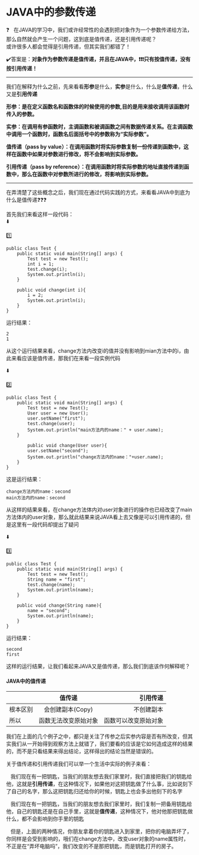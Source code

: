 # JAVA中的参数传递
:question:&nbsp;&nbsp;&nbsp;在JAVA的学习中，我们或许经常性的会遇到把对象作为一个参数传递给方法，那么自然就会产生一个问题，这到底是值传递，还是引用传递呢？</br>
或许很多人都会觉得是引用传递，但其实我们都错了！

:heavy_check_mark:答案是：**对象作为参数传递是值传递，并且在JAVA中，:heavy_exclamation_mark::heavy_exclamation_mark::heavy_exclamation_mark:只有按值传递，没有按引用传递！**

-----
我们在解释为什么之前，先来看看**形参**是什么，**实参**是什么，什么是**值传递**，什么又是**引用传递**

**形参：是在定义函数名和函数体的时候使用的参数,目的是用来接收调用该函数时传入的参数。**

**实参：在调用有参函数时，主调函数和被调函数之间有数据传递关系。在主调函数中调用一个函数时，函数名后面括号中的参数称为“实际参数”。**

**值传递（pass by value）：在调用函数时将实际参数复制一份传递到函数中，这样在函数中如果对参数进行修改，将不会影响到实际参数。**

**引用传递（pass by reference）：在调用函数时将实际参数的地址直接传递到函数中，那么在函数中对参数所进行的修改，将影响到实际参数。**

------

在弄清楚了这些概念之后，我们现在通过代码实践的方式，来看看JAVA中到底为什么是值传递:question::question::question:

首先我们来看这样一段代码：</br>
:arrow_down:</br>

:one:
```
public class Test {
    public static void main(String[] args) {
        Test test = new Test();
        int i = 1;
        test.change(i);
        System.out.println(i);
    }

    public void change(int i){
        i = 2;
        System.out.println(i);
    }
}
```
运行结果：
```
2
1
```

从这个运行结果来看，change方法内改变i的值并没有影响到mian方法中的i，由此来看应该是值传递，那我们在来看一段实例代码</br>

:arrow_down:</br>

:two:
```
public class Test {
    public static void main(String[] args) {
        Test test = new Test();
        User user = new User();
        user.setName("first");
        test.change(user);
        System.out.println("main方法内的name：" + user.name);
    }

        public void change(User user){
        user.setName("second");
        System.out.println("change方法内的name："+user.name);
    }
}
```

这是运行结果：
```
change方法内的name：second
main方法内的name：second
```
从这样的结果来看，在change方法体内对user对象进行的操作也已经改变了main方法体内的user对象，那么就此结果来说JAVA看上去又像是可以引用传递的，但是这里有一段代码却提出了疑问</br>

:arrow_down:</br>

:three:
```
public class Test {
    public static void main(String[] args) {
        Test test = new Test();
        String name = "first";
        test.change(name);
        System.out.println(name);
    }

    public void change(String name){
        name = "second";
        System.out.println(name);
    }
}
```
运行结果：
```
second
first
```
这样的运行结果，让我们看起来JAVA又是值传递，那么我们到底该作何解释呢？

#### JAVA中的值传递
 &nbsp;|值传递|引用传递
---|:--:|---:
根本区别|会创建副本(Copy)|不创建副本
所以|函数无法改变原始对象|函数可以改变原始对象

我们在上面的几个例子之中，都只是关注了传参之后实参内容是否有所改变，但其实我们从一开始得到观察方法上就错了，我们要看的应该是它如何造成这样的结果的，而不是只看结果来得出结论，这样得出的结论当然是错误的。

关于值传递和引用传递我们可以举一个生活中实际的例子来看：

&nbsp;&nbsp;&nbsp;我们现在有一把钥匙，当我们的朋友想去我们家里时，我们直接把我们的钥匙给他，这就是**引用传递**，在这种情况下，如果他对这把钥匙做了什么事，比如说刻下了自己的名字，那么这把钥匙归还给你的时候，钥匙上也会多出他刻下的名字

&nbsp;&nbsp;&nbsp;我们现在有一把钥匙，当我们的朋友想去我们家里时，我们复制一把备用钥匙给他，自己的钥匙还是在自己手里，这就是**值传递**，这种情况下，他对他那把钥匙做什么，都不会影响到你手里的钥匙

&nbsp;&nbsp;&nbsp;但是，上面的两种情况，你朋友拿着你的钥匙进入到家里，把你的电脑弄坏了，你同样是会受到影响的，哦们在change方法中，改变user对象的name属性时，不正是在“弄坏电脑吗”，我们改变的不是那把钥匙，而是钥匙打开的房子。






